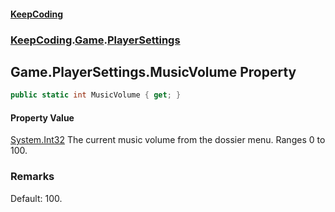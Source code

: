 #### [KeepCoding](index.md 'index')
### [KeepCoding](KeepCoding.md 'KeepCoding').[Game](KeepCoding_Game.md 'KeepCoding.Game').[PlayerSettings](KeepCoding_Game_PlayerSettings.md 'KeepCoding.Game.PlayerSettings')
## Game.PlayerSettings.MusicVolume Property
```csharp
public static int MusicVolume { get; }
```
#### Property Value
[System.Int32](https://docs.microsoft.com/en-us/dotnet/api/System.Int32 'System.Int32')
The current music volume from the dossier menu. Ranges 0 to 100.  
### Remarks
Default: 100.  
